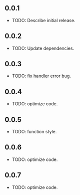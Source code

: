 ## 0.0.1

* TODO: Describe initial release.

## 0.0.2

* TODO: Update dependencies.

## 0.0.3

* TODO: fix handler error bug.

## 0.0.4

* TODO: optimize code.

## 0.0.5

* TODO: function style.

## 0.0.6

* TODO: optimize code.

## 0.0.7

* TODO: optimize code.
